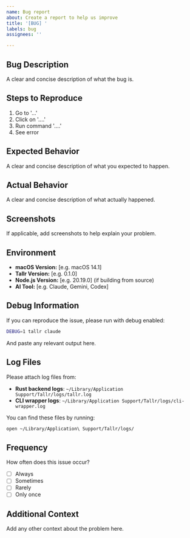 ```yaml
---
name: Bug report
about: Create a report to help us improve
title: '[BUG] '
labels: bug
assignees: ''

---
```


## Bug Description
A clear and concise description of what the bug is.

## Steps to Reproduce
1. Go to '...'
2. Click on '....'
3. Run command '....'
4. See error

## Expected Behavior
A clear and concise description of what you expected to happen.

## Actual Behavior
A clear and concise description of what actually happened.

## Screenshots
If applicable, add screenshots to help explain your problem.

## Environment
- **macOS Version:** [e.g. macOS 14.1]
- **Tallr Version:** [e.g. 0.1.0]
- **Node.js Version:** [e.g. 20.19.0] (if building from source)
- **AI Tool:** [e.g. Claude, Gemini, Codex]

## Debug Information
If you can reproduce the issue, please run with debug enabled:
```bash
DEBUG=1 tallr claude
```
And paste any relevant output here.

## Log Files
Please attach log files from:
- **Rust backend logs**: `~/Library/Application Support/Tallr/logs/tallr.log`
- **CLI wrapper logs**: `~/Library/Application Support/Tallr/logs/cli-wrapper.log`

You can find these files by running:
```bash
open ~/Library/Application\ Support/Tallr/logs/
```

## Frequency
How often does this issue occur?
- [ ] Always
- [ ] Sometimes 
- [ ] Rarely
- [ ] Only once

## Additional Context
Add any other context about the problem here.